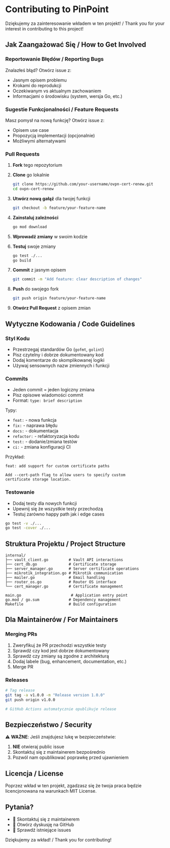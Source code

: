 # Contributing to PinPoint

Dziękujemy za zainteresowanie wkładem w ten projekt! / Thank you for your interest in contributing to this project!

## Jak Zaangażować Się / How to Get Involved

### Reportowanie Błędów / Reporting Bugs

Znalazłeś błąd? Otwórz issue z:
- Jasnym opisem problemu
- Krokami do reprodukcji
- Oczekiwanym vs aktualnym zachowaniem
- Informacjami o środowisku (system, wersja Go, etc.)

### Sugestie Funkcjonalności / Feature Requests

Masz pomysł na nową funkcję? Otwórz issue z:
- Opisem use case
- Propozycją implementacji (opcjonalnie)
- Możliwymi alternatywami

### Pull Requests

1. **Fork** tego repozytorium
2. **Clone** go lokalnie
   ```bash
   git clone https://github.com/your-username/ovpn-cert-renew.git
   cd ovpn-cert-renew
   ```

3. **Utwórz nową gałąź** dla twojej funkcji
   ```bash
   git checkout -b feature/your-feature-name
   ```

4. **Zainstaluj zależności**
   ```bash
   go mod download
   ```

5. **Wprowadź zmiany** w swoim kodzie

6. **Testuj** swoje zmiany
   ```bash
   go test ./...
   go build
   ```

7. **Commit** z jasnym opisem
   ```bash
   git commit -m "Add feature: clear description of changes"
   ```

8. **Push** do swojego fork
   ```bash
   git push origin feature/your-feature-name
   ```

9. **Otwórz Pull Request** z opisem zmian

## Wytyczne Kodowania / Code Guidelines

### Styl Kodu

- Przestrzegaj standardów Go (`gofmt`, `golint`)
- Pisz czytelny i dobrze dokumentowany kod
- Dodaj komentarze do skomplikowanej logiki
- Używaj sensownych nazw zmiennych i funkcji

### Commits

- Jeden commit = jeden logiczny zmiana
- Pisz opisowe wiadomości commit
- Format: `type: brief description`

Typy:
- `feat:` - nowa funkcja
- `fix:` - naprawa błędu
- `docs:` - dokumentacja
- `refactor:` - refaktoryzacja kodu
- `test:` - dodanie/zmiana testów
- `ci:` - zmiana konfiguracji CI

Przykład:
```
feat: add support for custom certificate paths

Add --cert-path flag to allow users to specify custom
certificate storage location.
```

### Testowanie

- Dodaj testy dla nowych funkcji
- Upewnij się że wszystkie testy przechodzą
- Testuj zarówno happy path jak i edge cases

```bash
go test -v ./...
go test -cover ./...
```

## Struktura Projektu / Project Structure

```
internal/
├── vault_client.go         # Vault API interactions
├── cert_db.go              # Certificate storage
├── server_manager.go       # Server certificate operations
├── mikrotik_integration.go # Mikrotik communication
├── mailer.go               # Email handling
├── router_os.go            # Router OS interface
└── cert_manager.go         # Certificate management

main.go                      # Application entry point
go.mod / go.sum             # Dependency management
Makefile                    # Build configuration
```

## Dla Maintainerów / For Maintainers

### Merging PRs

1. Zweryfikuj że PR przechodzi wszystkie testy
2. Sprawdź czy kod jest dobrze dokumentowany
3. Sprawdź czy zmiany są zgodne z architekturą
4. Dodaj labele (bug, enhancement, documentation, etc.)
5. Merge PR

### Releases

```bash
# Tag release
git tag -a v1.0.0 -m "Release version 1.0.0"
git push origin v1.0.0

# GitHub Actions automatycznie opublikuje release
```

## Bezpieczeństwo / Security

⚠️ **WAŻNE**: Jeśli znajdujesz lukę w bezpieczeństwie:
1. **NIE** otwieraj public issue
2. Skontaktuj się z maintainerem bezpośrednio
3. Pozwól nam opublikować poprawkę przed ujawnieniem

## Licencja / License

Poprzez wkład w ten projekt, zgadzasz się że twoja praca będzie licencjonowana na warunkach MIT License.

## Pytania?

- 📧 Skontaktuj się z maintainerem
- 💬 Otwórz dyskusję na GitHub
- 📖 Sprawdź istniejące issues

Dziękujemy za wkład! / Thank you for contributing!
